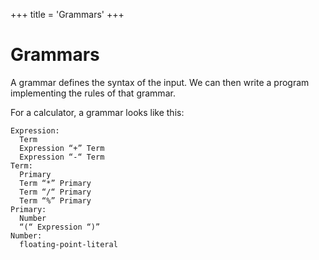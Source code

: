 +++
title = 'Grammars'
+++
# Grammars
A grammar defines the syntax of the input. We can then write a program implementing the rules of that grammar.

For a calculator, a grammar looks like this:

```
Expression:
  Term
  Expression “+” Term
  Expression “-“ Term
Term:
  Primary
  Term “*” Primary
  Term “/“ Primary
  Term “%” Primary
Primary:
  Number
  “(“ Expression “)”
Number:
  floating-point-literal
```
